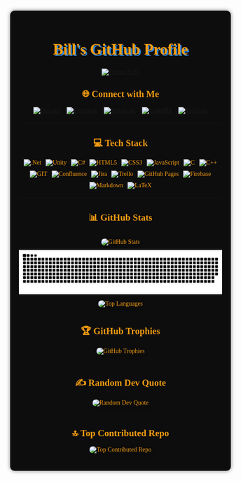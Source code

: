 <div align="center" style="font-family: 'Press Start 2P', cursive; background-color: #0d0d0d; color: #f39c12; padding: 20px; border-radius: 10px; box-shadow: 0 0 10px rgba(0,0,0,0.5);">
  <h1 style="font-size: 2.5em; text-shadow: 3px 3px #2e86de;">Bill's GitHub Profile</h1>
  <a href="https://git.io/typing-svg"><img src="https://readme-typing-svg.demolab.com?font=Dosis&weight=800&size=25&duration=3000&pause=1000&color=F77C00&background=79797900&center=true&multiline=true&random=false&width=500&height=150&lines=Passionate+Unity+Developer+%F0%9F%91%A8%E2%80%8D%F0%9F%92%BB;Programming+Instructor+%F0%9F%91%A8%E2%80%8D%F0%9F%8F%AB;Special+Field+In+Game+Solution+%F0%9F%92%BC;2D%2C+3D%2C+AR%2C+VR+%F0%9F%92%BB" alt="Typing SVG" /></a>

  ## 🌐 Connect with Me
  <div style="display: flex; justify-content: center; gap: 15px; margin-bottom: 20px;">
    <a href="https://discord.gg/truongngocchau">
      <img src="https://img.shields.io/badge/Discord-%237289DA.svg?logo=discord&logoColor=white&style=for-the-badge" alt="Discord">
    </a>
    <a href="https://facebook.com/truongbill003">
      <img src="https://img.shields.io/badge/Facebook-%231877F2.svg?logo=Facebook&logoColor=white&style=for-the-badge" alt="Facebook">
    </a>
    <a href="https://instagram.com/bill.workaholic">
      <img src="https://img.shields.io/badge/Instagram-%23E4405F.svg?logo=Instagram&logoColor=white&style=for-the-badge" alt="Instagram">
    </a>
    <a href="https://linkedin.com/in/billtruong003">
      <img src="https://img.shields.io/badge/LinkedIn-%230077B5.svg?logo=linkedin&logoColor=white&style=for-the-badge" alt="LinkedIn">
    </a>
    <a href="https://youtube.com/@@BillTheDev">
      <img src="https://img.shields.io/badge/YouTube-%23FF0000.svg?logo=YouTube&logoColor=white&style=for-the-badge" alt="YouTube">
    </a>
  </div>

  ---

  ## 💻 Tech Stack
  <div style="display: flex; justify-content: center; flex-wrap: wrap; gap: 10px; margin-bottom: 20px;">
    <img src="https://img.shields.io/badge/.NET-5C2D91?style=for-the-badge&logo=dotnet&logoColor=white" alt=".Net">
    <img src="https://img.shields.io/badge/Unity-100000?style=for-the-badge&logo=unity&logoColor=white" alt="Unity">
    <img src="https://img.shields.io/badge/C%23-239120?style=for-the-badge&logo=c-sharp&logoColor=white" alt="C#">
    <img src="https://img.shields.io/badge/HTML5-E34F26?style=for-the-badge&logo=html5&logoColor=white" alt="HTML5">
    <img src="https://img.shields.io/badge/CSS3-1572B6?style=for-the-badge&logo=css3&logoColor=white" alt="CSS3">
    <img src="https://img.shields.io/badge/JavaScript-323330?style=for-the-badge&logo=javascript&logoColor=F7DF1E" alt="JavaScript">
    <img src="https://img.shields.io/badge/C-00599C?style=for-the-badge&logo=c&logoColor=white" alt="C">
    <img src="https://img.shields.io/badge/C%2B%2B-00599C?style=for-the-badge&logo=c%2B%2B&logoColor=white" alt="C++">
    <img src="https://img.shields.io/badge/Git-fc6d26?style=for-the-badge&logo=git&logoColor=white" alt="GIT">
    <img src="https://img.shields.io/badge/Confluence-172BF4?style=for-the-badge&logo=confluence&logoColor=white" alt="Confluence">
    <img src="https://img.shields.io/badge/Jira-0A0FFF?style=for-the-badge&logo=jira&logoColor=white" alt="Jira">
    <img src="https://img.shields.io/badge/Trello-026AA7?style=for-the-badge&logo=Trello&logoColor=white" alt="Trello">
    <img src="https://img.shields.io/badge/GitHub%20Pages-121013?style=for-the-badge&logo=github&logoColor=white" alt="GitHub Pages">
    <img src="https://img.shields.io/badge/Firebase-039BE5?style=for-the-badge&logo=firebase&logoColor=white" alt="Firebase">
    <img src="https://img.shields.io/badge/Markdown-000000?style=for-the-badge&logo=markdown&logoColor=white" alt="Markdown">
    <img src="https://img.shields.io/badge/LaTeX-008080?style=for-the-badge&logo=latex&logoColor=white" alt="LaTeX">
  </div>

  ---

  ## 📊 GitHub Stats
  <div align="center" style="margin-bottom: 20px;">
    <img src="https://github-readme-stats.vercel.app/api?username=billtruong003&theme=onedark&hide_border=false&include_all_commits=true&count_private=true" alt="GitHub Stats" style="box-shadow: 0 4px 8px rgba(0, 0, 0, 0.2); border-radius: 8px; margin: 10px;">
    <picture>
      <source media="(prefers-color-scheme: dark)" srcset="https://raw.githubusercontent.com/billtruong003/billtruong003/output/github-contribution-grid-snake-dark.svg">
      <source media="(prefers-color-scheme: light)" srcset="https://raw.githubusercontent.com/billtruong003/billtruong003/output/github-contribution-grid-snake.svg">
      <img alt="github contribution grid snake animation" src="https://raw.githubusercontent.com/billtruong003/billtruong003/output/github-contribution-grid-snake.svg">
    </picture>
    <img src="https://github-readme-stats.vercel.app/api/top-langs/?username=billtruong003&theme=onedark&hide_border=false&include_all_commits=true&count_private=true&layout=compact" alt="Top Languages" style="box-shadow: 0 4px 8px rgba(0, 0, 0, 0.2); border-radius: 8px; margin: 10px;">
  </div>

  ## 🏆 GitHub Trophies
  <img src="https://github-profile-trophy.vercel.app/?username=billtruong003&theme=onedark&no-frame=false&no-bg=true&margin-w=4" alt="GitHub Trophies" style="box-shadow: 0 4px 8px rgba(0, 0, 0, 0.2); border-radius: 8px; margin-bottom: 20px;">

  ## ✍️ Random Dev Quote
  <img src="https://quotes-github-readme.vercel.app/api?type=vertical&theme=onedark" alt="Random Dev Quote" style="box-shadow: 0 4px 8px rgba(0, 0, 0, 0.2); border-radius: 8px; margin-bottom: 20px;">

  ## 🔝 Top Contributed Repo
  <img src="https://github-contributor-stats.vercel.app/api?username=billtruong003&limit=5&theme=onedark&combine_all_yearly_contributions=true" alt="Top Contributed Repo" style="box-shadow: 0 4px 8px rgba(0, 0, 0, 0.2); border-radius: 8px; margin-bottom: 20px;">
</div>
